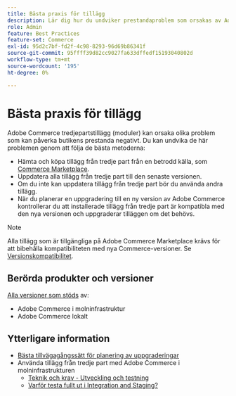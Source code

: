 ```yaml
---
title: Bästa praxis för tillägg
description: Lär dig hur du undviker prestandaproblem som orsakas av Adobe Commerce-tillägg från tredje part.
role: Admin
feature: Best Practices
feature-set: Commerce
exl-id: 95d2c7bf-fd2f-4c98-8293-96d69b86341f
source-git-commit: 95ffff39d82cc9027fa633dffedf15193040802d
workflow-type: tm+mt
source-wordcount: '195'
ht-degree: 0%

---
```


# Bästa praxis för tillägg

Adobe Commerce tredjepartstillägg (moduler) kan orsaka olika problem som kan påverka butikens prestanda negativt. Du kan undvika de här problemen genom att följa de bästa metoderna:

- Hämta och köpa tillägg från tredje part från en betrodd källa, som [Commerce Marketplace](https://marketplace.magento.com/extensions.html).
- Uppdatera alla tillägg från tredje part till den senaste versionen.
- Om du inte kan uppdatera tillägg från tredje part bör du använda andra tillägg.
- När du planerar en uppgradering till en ny version av Adobe Commerce kontrollerar du att installerade tillägg från tredje part är kompatibla med den nya versionen och uppgraderar tilläggen om det behövs.

>[!NOTE]
>
> Alla tillägg som är tillgängliga på Adobe Commerce Marketplace krävs för att bibehålla kompatibiliteten med nya Commerce-versioner. Se [Versionskompatibilitet](https://developer.adobe.com/commerce/marketplace/guides/sellers/compatibility/releases/).

## Berörda produkter och versioner

[Alla versioner som stöds](../../../release/versions.md) av:

- Adobe Commerce i molninfrastruktur
- Adobe Commerce lokalt

## Ytterligare information

- [Bästa tillvägagångssätt för planering av uppgraderingar](../../../upgrade/prepare/best-practices.md)
- Använda tillägg från tredje part med Adobe Commerce i molninfrastrukturen
   - [Teknik och krav - Utveckling och testning](https://devdocs.magento.com/cloud/requirements/cloud-requirements.html#cloud-req-devtest)
   - [Varför testa fullt ut i Integration and Staging?](https://devdocs.magento.com/cloud/live/live.html#whytest)
